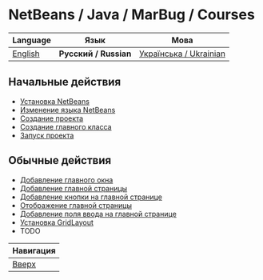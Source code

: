 # NetBeans / Java / MarBug / Courses

| Language | Язык | Мова |
| -------- | ---- | ---- |
| [English](README.md) | **Русский / Russian** | [Українська / Ukrainian](README.uk.md) |

## Начальные действия ##

* [Установка NetBeans](install/README.ru.md)
* [Изменение языка NetBeans](change-language/README.ru.md)
* [Создание проекта](create-project/README.ru.md)
* [Создание главного класса](add-main-class/README.ru.md)
* [Запуск проекта](run-project/README.ru.md)

## Обычные действия ##

* [Добавление главного окна](add-main-window/README.ru.md)
* [Добавление главной страницы](add-main-page/README.ru.md)
* [Добавление кнопки на главной странице](add-main-page-button/README.ru.md)
* [Отображение главной страницы](show-main-page/README.ru.md)
* [Добавление поля ввода на главной странице](add-main-page-input/README.ru.md)
* [Установка GridLayout](set-grid-layout/README.ru.md)
* TODO

| Навигация                |
| ------------------------ |
| [Вверх](../README.ru.md) |
